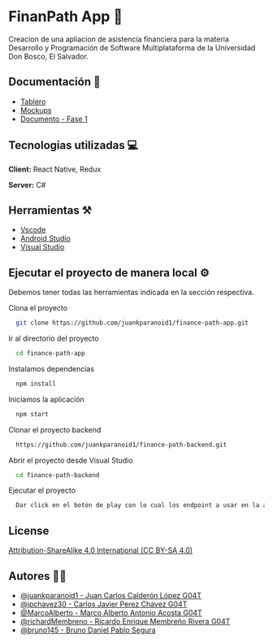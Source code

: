 
# FinanPath App 💸

Creacion de una apliacion de asistencia financiera para la materia Desarrollo y Programación de Software Multiplataforma de la Universidad Don Bosco, El Salvador.


## Documentación 📄

- [Tablero](https://linktodocumentation)
- [Mockups](https://linktodocumentation)
- [Documento - Fase 1](https://docs.google.com/document/d/1XoLYGCUKM53vAE7SHPO45GK9WXEkj7LcDowHuZzUvNI/edit)

## Tecnologias utilizadas 💻

**Client:** React Native, Redux

**Server:** C#


## Herramientas ⚒️

- [Vscode](https://code.visualstudio.com/download)
- [Android Studio](https://developer.android.com/studio/releases?hl=es-419)
- [Visual Studio](https://visualstudio.microsoft.com/es/)
## Ejecutar el proyecto de manera local ⚙️

Debemos tener todas las herramientas indicada en la sección respectiva.

Clona el proyecto

```bash
  git clone https://github.com/juankparanoid1/finance-path-app.git
```

Ir al directorio del proyecto

```bash
  cd finance-path-app
```

Instalamos dependencias

```bash
  npm install
```

Iniciamos la aplicación

```bash
  npm start
```

Clonar el proyecto backend
```bash
  https://github.com/juankparanoid1/finance-path-backend.git
```
Abrir el proyecto desde Visual Studio
```bash
  cd finance-path-backend
```

Ejecutar el proyecto 
```bash
  Dar click en el botón de play con lo cual los endpoint a usar en la aplicación estaran disponibles.
```


## License

[Attribution-ShareAlike 4.0 International (CC BY-SA 4.0)](https://creativecommons.org/licenses/by-sa/4.0/deed.es)


## Autores 👨‍💻

- [@juankparanoid1 - Juan Carlos Calderón López G04T](https://github.com/juankparanoid1)
- [@jpchavez30 - Carlos Javier Perez Chavez G04T](https://github.com/jpchavez30)
- [@MarcoAlberto - Marco Alberto Antonio Acosta G04T](https://github.com/MarcoAlberto)
- [@richardMembreno - Ricardo Enrique Membreño Rivera G04T](https://github.com/richardMembreno)
- [@bruno145 - Bruno Daniel Pablo Segura](https://github.com/bruno145)

